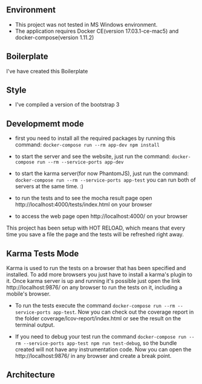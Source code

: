 Environment
-----------
- This project was not tested in MS Windows environment.
- The application requires Docker CE(version 17.03.1-ce-mac5) and docker-compose(version 1.11.2)

Boilerplate
-----------
I've have created this Boilerplate

Style
-----
- I've compiled a version of the bootstrap 3

Developmemt mode
----------------
- first you need to install all the required packages by running this command: `docker-compose run --rm app-dev npm install`

- to start the server and see the website, just run the command: `docker-compose run --rm --service-ports app-dev`
- to start the karma server(for now PhantomJS), just run the command: `docker-compose run --rm --service-ports app-test`
you can run both of servers at the same time. :)

- to run the tests and to see the mocha result page open http://localhost:4000/tests/index.html on your browser
- to access the web page open http://localhost:4000/ on your browser

This project has been setup with  HOT RELOAD, which means that every time you save a file the page and the tests will be refreshed right away.

Karma Tests Mode
----------------
Karma is used to run the tests on a browser that has been specified and installed. To add more browsers you just have to install a karma's plugin to it. Once karma server is up and running it's possible just open the link http://localhost:9876/ on any browser to run the tests on it, including a mobile's browser.

- To run the tests execute the command `docker-compose run --rm --service-ports app-test`. Now you can check out the coverage report in the folder coverage/lcov-report/index.html or see the result on the terminal output.

- If you need to debug your test run the command `docker-compose run --rm --service-ports app-test npm run test-debug`, so the bundle created will not have any instrumentation code. Now you can open the http://localhost:9876/ in any browser and create a break point.


Architecture
------------

